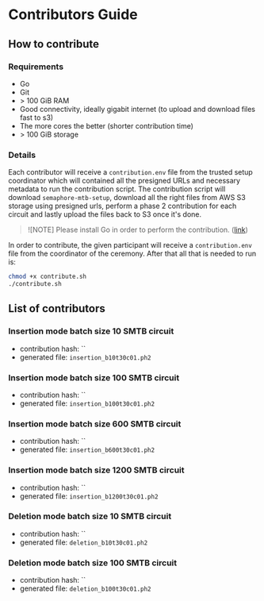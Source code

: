 # Contributors Guide

## How to contribute

### Requirements

- Go
- Git
- \> 100 GiB RAM
- Good connectivity, ideally gigabit internet (to upload and download files fast to s3)
- The more cores the better (shorter contribution time)
- \> 100 GiB storage

### Details

Each contributor will receive a `contribution.env` file from the trusted setup coordinator which will contained all the presigned URLs and necessary metadata to run the contribution script. The contribution script will download `semaphore-mtb-setup`, download all the right files from AWS S3 storage using presigned urls, perform a phase 2 contribution for each circuit and lastly upload the files back to S3 once it's done.

> ![NOTE]
> Please install Go in order to perform the contribution. ([link](https://go.dev/doc/install))

In order to contribute, the given participant will receive a `contribution.env` file from the coordinator of the ceremony. After that all that is needed to run is:

```bash
chmod +x contribute.sh
./contribute.sh
```

## List of contributors

### Insertion mode batch size 10 SMTB circuit

- contribution hash: ``
- generated file: `insertion_b10t30c01.ph2`

### Insertion mode batch size 100 SMTB circuit

- contribution hash: ``
- generated file: `insertion_b100t30c01.ph2`

### Insertion mode batch size 600 SMTB circuit

- contribution hash: ``
- generated file: `insertion_b600t30c01.ph2`

### Insertion mode batch size 1200 SMTB circuit

- contribution hash: ``
- generated file: `insertion_b1200t30c01.ph2`

### Deletion mode batch size 10 SMTB circuit

- contribution hash: ``
- generated file: `deletion_b10t30c01.ph2`

### Deletion mode batch size 100 SMTB circuit

- contribution hash: ``
- generated file: `deletion_b100t30c01.ph2`
